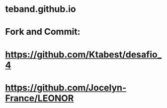 # teband.github.io
# Fork and Commit:
# https://github.com/Ktabest/desafio_4
# https://github.com/Jocelyn-France/LEONOR
